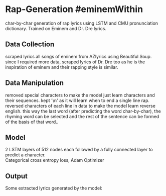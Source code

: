 # Rap-Generation #eminemWithin
char-by-char generation of rap lyrics using LSTM and CMU pronunciation dictionary.
Trained on Eminem and Dr. Dre lyrics.

## Data Collection
scraped lyrics all songs of eminem from AZlyrics using Beautiful Soup. since I required more data, scraped lyrics of Dr. Dre too as he is the inspiration of eminem and their rapping style is similar.

## Data Manipulation
removed special characters to make the model just learn characters and their sequences. kept '\n' as it will learn when to end a single line rap. <br>
reversed characters of each line  in data to make the model learn reverse english. this way the last word (after predicting the word char-by-char), the rhyming word can be selected and the rest of the sentence can be formed of the basis of that word..

## Model
2 LSTM layers of 512 nodes each followed by a fully connected layer to predict a character. <br>
Categorical cross entropy loss, Adam Optimizer <br>

## Output
Some extracted lyrics generated by the model: <br>

